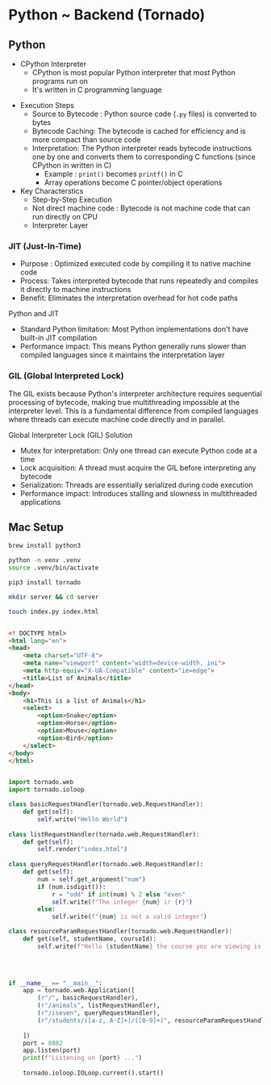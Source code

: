 # Python ~ Backend (Tornado)

## Python

* CPython Interpreter
    - CPython is most popular Python interpreter that most Python programs run on
    - It's written in C programming language
- Execution Steps
    - Source to Bytecode : Python source code (`.py` files) is converted to bytes
    - Bytecode Caching: The bytecode is cached for efficiency and is more compact than source code
    - Interpretation: The Python interpreter reads bytecode instructions one by one and converts them to corresponding C functions (since CPython in written in C)
        - Example : `print()` becomes `printf()` in C
        - Array operations become C pointer/object operations
- Key Characterstics
    - Step-by-Step Execution
    - Not direct machine code : Bytecode is not machine code that can run directly on CPU
    - Interpreter Layer

### JIT (Just-In-Time)

- Purpose : Optimized executed code by compiling it to native machine code
- Process: Takes interpreted bytecode that runs repeatedly and compiles it directly to machine instructions
- Benefit: Eliminates the interpretation overhead for hot code paths

Python and JIT

- Standard Python limitation: Most Python implementations don't have built-in JIT compilation
- Performance impact: This means Python generally runs slower than compiled languages since it maintains the interpretation layer

### GIL (Global Interpreted Lock)

The GIL exists because Python's interpreter architecture requires sequential processing of bytecode, making true multithreading impossible at the interpreter level. This is a fundamental difference from compiled languages where threads can execute machine code directly and in parallel.

Global Interpreter Lock (GIL) Solution

- Mutex for interpretation: Only one thread can execute Python code at a time
- Lock acquisition: A thread must acquire the GIL before interpreting any bytecode
- Serialization: Threads are essentially serialized during code execution
- Performance impact: Introduces stalling and slowness in multithreaded applications

## Mac Setup

```bash
brew install python3

python -m venv .venv
source .venv/bin/activate

pip3 install tornado

mkdir server && cd server

touch index.py index.html
```


```python

```

```html
<! DOCTYPE html>
<html lang="en">
<head>
    <meta charset="UTF-8">
    <meta name="viewport" content="width=device-width, ini">
    <meta http-equiv="X-UA-Compatible" content="ie=edge">
    <title>List of Animals</title>
</head>
<body>
    <h1>This is a list of Animals</h1>
    <select>
        <option>Snake</option>
        <option>Horse</option>
        <option>Mouse</option>
        <option>Bird</option>
    </select>
</body>
</html>
```

```python

import tornado.web
import tornado.ioloop

class basicRequestHandler(tornado.web.RequestHandler):
    def get(self):
        self.write("Hello World")
        
class listRequestHandler(tornado.web.RequestHandler):
    def get(self):
        self.render("index.html")
        
class queryRequestHandler(tornado.web.RequestHandler):
    def get(self):
        num = self.get_argument("num")
        if (num.isdigit()):
            r = "odd" if int(num) % 2 else "even"
            self.write(f"The integer {num} ir {r}")
        else:
            self.write(f"{num} is not a valid integer")

class resourceParamRequestHandler(tornado.web.RequestHandler):
    def get(self, studentName, courseId):
        self.write(f"Hello {studentName} the course you are viewing is {courseId})")
        
        


if __name__ == "__main__":
    app = tornado.web.Application([
        (r"/", basicRequestHandler),
        (r"/animals", listRequestHandler),
        (r"/iseven", queryRequestHandler),
        (r"/students/([a-z, A-Z]+)/([0-9]+)", resourceParamRequestHandler), 
        
    ])
    port = 8882
    app.listen(port)
    print(f"Listening on {port} ...")
    
    tornado.ioloop.IOLoop.current().start()
    
```